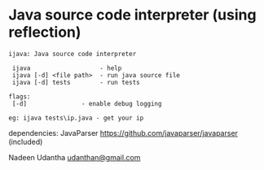 # Java source code interpreter (using reflection)

```
ijava: Java source code interpreter

 ijava                   - help
 ijava [-d] <file path>  - run java source file
 ijava [-d] tests        - run tests

flags:
 [-d]               - enable debug logging

eg: ijava tests\ip.java - get your ip
```

dependencies:
  JavaParser https://github.com/javaparser/javaparser (included)

Nadeen Udantha udanthan@gmail.com
